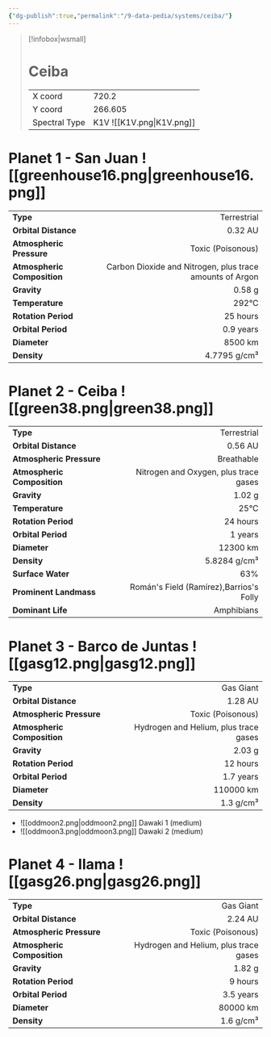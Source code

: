 ```yaml
---
{"dg-publish":true,"permalink":"/9-data-pedia/systems/ceiba/"}
---
```


> [!infobox|wsmall]
> # Ceiba
> | | |
> | - | - |
> | X coord | 720.2 |
> | Y coord| 266.605 |
> | Spectral Type | K1V ![[K1V.png\|K1V.png]] |

# Planet 1 - San Juan ![[greenhouse16.png\|greenhouse16.png]]
|                             |                           |
| --------------------------- | -------------------------:|
| **Type**                    |             Terrestrial |
| **Orbital Distance**        |   0.32 AU |
| **Atmospheric Pressure**    |       Toxic (Poisonous) |
| **Atmospheric Composition** |      Carbon Dioxide and Nitrogen, plus trace amounts of Argon |
| **Gravity**                 |        0.58 g |
| **Temperature**             |    292°C |
| **Rotation Period**         |  25 hours |
| **Orbital Period** | 0.9 years |
| **Diameter**                |      8500 km | 
| **Density**                 |    4.7795 g/cm³ |





# Planet 2 - Ceiba ![[green38.png\|green38.png]]
|                             |                           |
| --------------------------- | -------------------------:|
| **Type**                    |             Terrestrial |
| **Orbital Distance**        |   0.56 AU |
| **Atmospheric Pressure**    |       Breathable |
| **Atmospheric Composition** |      Nitrogen and Oxygen, plus trace gases |
| **Gravity**                 |        1.02 g |
| **Temperature**             |    25°C |
| **Rotation Period**         |  24 hours |
| **Orbital Period** | 1 years |
| **Diameter**                |      12300 km | 
| **Density**                 |    5.8284 g/cm³ |
| **Surface Water**           |           63% | 
| **Prominent Landmass**      |         Román's Field (Ramírez),Barrios's Folly | 
| **Dominant Life**           |         Amphibians |





# Planet 3 - Barco de Juntas ![[gasg12.png\|gasg12.png]]
|                             |                           |
| --------------------------- | -------------------------:|
| **Type**                    |             Gas Giant |
| **Orbital Distance**        |   1.28 AU |
| **Atmospheric Pressure**    |       Toxic (Poisonous) |
| **Atmospheric Composition** |      Hydrogen and Helium, plus trace gases |
| **Gravity**                 |        2.03 g |
| **Rotation Period**         |  12 hours |
| **Orbital Period** | 1.7 years |
| **Diameter**                |      110000 km | 
| **Density**                 |    1.3 g/cm³ |



- ![[oddmoon2.png\|oddmoon2.png]] Dawaki 1 (medium)
- ![[oddmoon3.png\|oddmoon3.png]] Dawaki 2 (medium)


# Planet 4 - Ilama ![[gasg26.png\|gasg26.png]]
|                             |                           |
| --------------------------- | -------------------------:|
| **Type**                    |             Gas Giant |
| **Orbital Distance**        |   2.24 AU |
| **Atmospheric Pressure**    |       Toxic (Poisonous) |
| **Atmospheric Composition** |      Hydrogen and Helium, plus trace gases |
| **Gravity**                 |        1.82 g |
| **Rotation Period**         |  9 hours |
| **Orbital Period** | 3.5 years |
| **Diameter**                |      80000 km | 
| **Density**                 |    1.6 g/cm³ |





